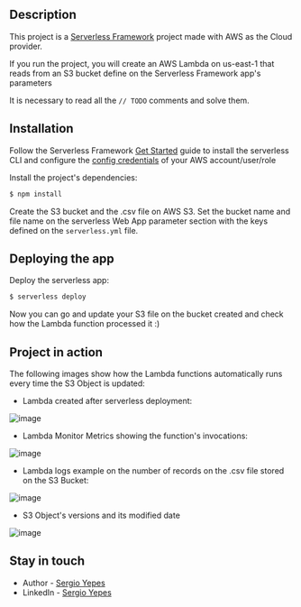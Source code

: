 ## Description

This project is a [Serverless Framework](https://www.serverless.com/framework/docs/providers/aws) project made with AWS as the Cloud provider.

If you run the project, you will create an AWS Lambda on us-east-1 that reads from an S3 bucket define on the Serverless Framework app's parameters

It is necessary to read all the ```// TODO``` comments and solve them.

## Installation

Follow the Serverless Framework [Get Started](https://www.serverless.com/framework/docs/getting-started) guide to install the serverless CLI and configure the [config credentials](https://www.serverless.com/framework/docs/providers/aws/guide/credentials) of your AWS account/user/role

Install the project's dependencies:

```bash
$ npm install
```

Create the S3 bucket and the .csv file on AWS S3. Set the bucket name and file name on the serverless Web App parameter section with the keys defined on the ```serverless.yml``` file.

## Deploying the app

Deploy the serverless app:

```bash
$ serverless deploy
```

Now you can go and update your S3 file on the bucket created and check how the Lambda function processed it :)

## Project in action

The following images show how the Lambda functions automatically runs every time the S3 Object is updated:

* Lambda created after serverless deployment:

![image](https://user-images.githubusercontent.com/35923377/146617906-131c2a4d-272b-4193-b2cd-8839e8c88b4c.png)

* Lambda Monitor Metrics showing the function's invocations:

![image](https://user-images.githubusercontent.com/35923377/146617975-9fbcaf11-cf2b-4ac8-9419-fc6e149f0f5c.png)

* Lambda logs example on the number of records on the .csv file stored on the S3 Bucket:

![image](https://user-images.githubusercontent.com/35923377/146618091-10434097-ff2b-438e-b82f-de47fc722ddb.png)

* S3 Object's versions and its modified date

![image](https://user-images.githubusercontent.com/35923377/146618027-9e0c1b98-424a-4e9b-b4c0-4766af210812.png)


## Stay in touch

- Author - [Sergio Yepes](https://github.com/sergioyepes21)
- LinkedIn - [Sergio Yepes](https://www.linkedin.com/in/sergio-andr%C3%A9s-yepes-joven-41405b174)
